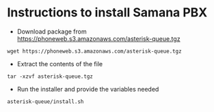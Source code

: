 # Instructions to install Samana PBX

* Download package from https://phoneweb.s3.amazonaws.com/asterisk-queue.tgz

`wget https://phoneweb.s3.amazonaws.com/asterisk-queue.tgz`

* Extract the contents of the file

`tar -xzvf asterisk-queue.tgz`

* Run the installer and provide the variables needed

`asterisk-queue/install.sh`
